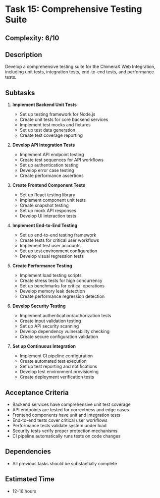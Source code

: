 # Task 15: Comprehensive Testing Suite

## Complexity: 6/10

## Description
Develop a comprehensive testing suite for the ChimeraX Web Integration, including unit tests, integration tests, end-to-end tests, and performance tests.

## Subtasks

1. **Implement Backend Unit Tests**
   - Set up testing framework for Node.js
   - Create unit tests for core backend services
   - Implement test mocks and fixtures
   - Set up test data generation
   - Create test coverage reporting

2. **Develop API Integration Tests**
   - Implement API endpoint testing
   - Create test sequences for API workflows
   - Set up authentication testing
   - Develop error case testing
   - Create performance assertions

3. **Create Frontend Component Tests**
   - Set up React testing library
   - Implement component unit tests
   - Create snapshot testing
   - Set up mock API responses
   - Develop UI interaction tests

4. **Implement End-to-End Testing**
   - Set up end-to-end testing framework
   - Create tests for critical user workflows
   - Implement test user accounts
   - Set up test environment configuration
   - Develop visual regression tests

5. **Create Performance Testing**
   - Implement load testing scripts
   - Create stress tests for high concurrency
   - Set up benchmarks for critical operations
   - Develop memory leak detection
   - Create performance regression detection

6. **Develop Security Testing**
   - Implement authentication/authorization tests
   - Create input validation testing
   - Set up API security scanning
   - Develop dependency vulnerability checking
   - Create secure configuration validation

7. **Set up Continuous Integration**
   - Implement CI pipeline configuration
   - Create automated test execution
   - Set up test reporting and notifications
   - Develop test environment provisioning
   - Create deployment verification tests

## Acceptance Criteria
- Backend services have comprehensive unit test coverage
- API endpoints are tested for correctness and edge cases
- Frontend components have unit and integration tests
- End-to-end tests cover critical user workflows
- Performance tests validate system under load
- Security tests verify proper protection mechanisms
- CI pipeline automatically runs tests on code changes

## Dependencies
- All previous tasks should be substantially complete

## Estimated Time
- 12-16 hours
